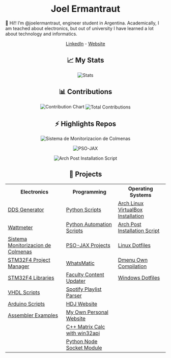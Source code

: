 <h1 align="center">Joel Ermantraut</h1>

👋 Hi!! I’m @joelermantraut, engineer student in Argentina. Academically, I am teached about electronics, but out of university I have learned a lot about technology and informatics.

<p align="center">
    <a href="https://www.linkedin.com/in/joelermantraut/">LinkedIn</a>
    -
    <a href="https://joelermantraut.github.io/je">Website</a>
</p>

<h2 align="center">📈 My Stats</h2>

<p align="center">
    <img align="center" src="https://github-readme-stats.vercel.app/api?username=joelermantraut&show_icons=true" alt="Stats"/>
</p>

<h2 align="center">📊 Contributions</h2>

<p align="center">
    <img src="https://ghchart.rshah.org/409ba5/joelermantraut" alt="Contribution Chart"/>
    <img align="center" src="https://github-readme-streak-stats.herokuapp.com/?user=joelermantraut" alt="Total Contributions"/>
</p>

<h2 align="center">⚡ Highlights Repos</h2>

<p align="center">
    <img align="center" src="https://github-readme-stats.vercel.app/api/pin/?username=joelermantraut&repo=sistema_monitorizacion_colmenas" alt="Sistema de Monitorizacion de Colmenas"/>
</p>

<p align="center">
    <img align="center" src="https://github-readme-stats.vercel.app/api/pin/?username=joelermantraut&repo=PSO-JAX" alt="PSO-JAX"/>
</p>

<p align="center">
    <img align="center" src="https://github-readme-stats.vercel.app/api/pin/?username=joelermantraut&repo=arch-post-installation-script" alt="Arch Post Installation Script"/>
</p>

<h2 align="center">🔑 Projects</h2>

<table align="center">
    <tbody>
        <tr>
            <th>Electronics</th>
            <th>Programming</th>
            <th>Operating Systems</th>
        </tr>
        <tr>
            <td><a href="https://github.com/joelermantraut/DDS-generator">DDS Generator</a></td>
            <td><a href="https://github.com/joelermantraut/python-scripts">Python Scripts</a></td>
            <td><a href="https://github.com/joelermantraut/arch-linux-virtualbox-installation">Arch Linux VirtualBox Installation</a></td>
        </tr>
        <tr>
            <td><a href="https://github.com/joelermantraut/stm32f4-wattmeter">Wattmeter</a></td>
            <td><a href="https://github.com/joelermantraut/automation_scripts">Python Automation Scripts</a></td>
            <td><a href="https://github.com/joelermantraut/arch-post-installation-script">Arch Post Installation Script</a></td>
        </tr>
        <tr>
            <td><a href="https://github.com/joelermantraut/sistema_monitorizacion_colmenas">Sistema Monitorizacion de Colmenas</a></td>
            <td><a href="https://github.com/joelermantraut/PSO-JAX">PSO-JAX Projects</a></td>
            <td><a href="https://github.com/joelermantraut/dotfiles">Linux Dotfiles</a></td>
        </tr>
        <tr>
            <td><a href="https://github.com/joelermantraut/stm32f4-project-manager">STM32F4 Project Manager</a></td>
            <td><a href="https://github.com/joelermantraut/whatsmatic">WhatsMatic</a></td>
            <td><a href="https://github.com/joelermantraut/dmenu-own-compilation">Dmenu Own Compilation</a></td>
        </tr>
        <tr>
            <td><a href="https://github.com/joelermantraut/librerias-stm32f4">STM32F4 Libraries</a></td>
            <td><a href="https://github.com/joelermantraut/faculty-content-updater">Faculty Content Updater</a></td>
            <td><a href="https://github.com/joelermantraut/windows_dotfiles">Windows Dotfiles</a></td>
        </tr>
        <tr>
            <td><a href="https://github.com/joelermantraut/vhdl_scripts">VHDL Scripts</a></td>
            <td><a href="https://github.com/joelermantraut/spotify-playlists-parser">Spotify Playlist Parser</a></td>
            <td></td>
        </tr>
        <tr>
            <td><a href="https://github.com/joelermantraut/arduino-scripts">Arduino Scripts</a></td>
            <td><a href="https://github.com/joelermantraut/hdj">HDJ Website</a></td>
            <td></td>
        </tr>
        <tr>
            <td><a href="https://github.com/joelermantraut/ejercicios-assembler">Assembler Examples</a></td>
            <td><a href="https://github.com/joelermantraut/je">My Own Personal Website</a></td>
            <td></td>
        </tr>
        <tr>
            <td></td>
            <td><a href="https://github.com/joelermantraut/win32api-matrix-calc">C++ Matrix Calc with win32api</a></td>
            <td></td>
        </tr>
        <tr>
            <td></td>
            <td><a href="https://github.com/joelermantraut/python-node-socket-module">Python Node Socket Module</a></td>
            <td></td>
        </tr>
    </tbody>
</table>
